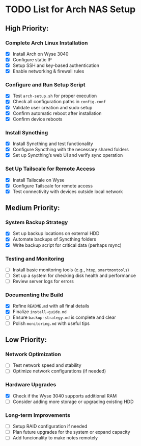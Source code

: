 # TODO List for Arch NAS Setup

## High Priority:

### Complete Arch Linux Installation
- [x] Install Arch on Wyse 3040
- [x] Configure static IP
- [x] Setup SSH and key-based authentication
- [x] Enable networking & firewall rules

### Configure and Run Setup Script
- [x] Test `arch-setup.sh` for proper execution
- [x] Check all configuration paths in `config.conf`
- [x] Validate user creation and sudo setup
- [x] Confirm automatic reboot after installation
- [x] Confirm device reboots

### Install Syncthing
- [x] Install Syncthing and test functionality
- [x] Configure Syncthing with the necessary shared folders
- [x] Set up Syncthing’s web UI and verify sync operation

### Set Up Tailscale for Remote Access
- [x] Install Tailscale on Wyse
- [x] Configure Tailscale for remote access
- [x] Test connectivity with devices outside local network

## Medium Priority:

### System Backup Strategy
- [x] Set up backup locations on external HDD
- [x] Automate backups of Syncthing folders
- [x] Write backup script for critical data (perhaps rsync)

### Testing and Monitoring
- [ ] Install basic monitoring tools (e.g., `htop`, `smartmontools`)
- [ ] Set up a system for checking disk health and performance
- [ ] Review server logs for errors

### Documenting the Build
- [x] Refine `README.md` with all final details
- [x] Finalize `install-guide.md`
- [ ] Ensure `backup-strategy.md` is complete and clear
- [ ] Polish `monitoring.md` with useful tips

## Low Priority:

### Network Optimization
- [ ] Test network speed and stability
- [ ] Optimize network configurations (if needed)

### Hardware Upgrades
- [x] Check if the Wyse 3040 supports additional RAM
- [ ] Consider adding more storage or upgrading existing HDD

### Long-term Improvements
- [ ] Setup RAID configuration if needed
- [ ] Plan future upgrades for the system or expand capacity
- [ ] Add funcionality to make notes remotely

